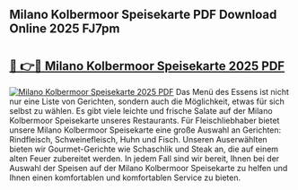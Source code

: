 ## Milano Kolbermoor Speisekarte PDF Download Online 2025 FJ7pm

# <h2><a href="http://gccxnvj.nevu.top/?p=Milano+Kolbermoor+Speisekarte">🔗 👉🔴 Milano Kolbermoor Speisekarte 2025 PDF</a></h2>

[![Milano Kolbermoor Speisekarte 2025 PDF](https://i.imgur.com/dBaPXMq.png)](http://gccxnvj.nevu.top/?p=Milano+Kolbermoor+Speisekarte)
Das Menü des Essens ist nicht nur eine Liste von Gerichten, sondern auch die Möglichkeit, etwas für sich selbst zu wählen. Es gibt viele leichte und frische Salate auf der Milano Kolbermoor Speisekarte unseres Restaurants. Für Fleischliebhaber bietet unsere Milano Kolbermoor Speisekarte eine große Auswahl an Gerichten: Rindfleisch, Schweinefleisch, Huhn und Fisch. Unseren Auserwählten bieten wir Gourmet-Gerichte wie Schaschlik und Steak an, die auf einem alten Feuer zubereitet werden. In jedem Fall sind wir bereit, Ihnen bei der Auswahl der Speisen auf der Milano Kolbermoor Speisekarte zu helfen und Ihnen einen komfortablen und komfortablen Service zu bieten.

